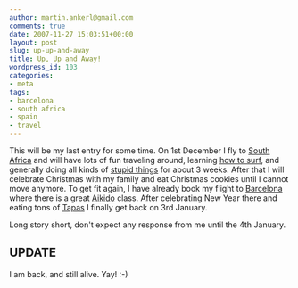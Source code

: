 ```yaml
---
author: martin.ankerl@gmail.com
comments: true
date: 2007-11-27 15:03:51+00:00
layout: post
slug: up-up-and-away
title: Up, Up and Away!
wordpress_id: 103
categories:
- meta
tags:
- barcelona
- south africa
- spain
- travel
---
```


This will be my last entry for some time. On 1st December I fly to [South Africa](http://www.southafrica.net/) and will have lots of fun traveling around, learning [how to surf](http://euroross.blogspot.com/Wipeout.jpg), and generally doing all kinds of [stupid things](https://www.youtube.com/watch?v=h1FivamFXms) for about 3 weeks. After that I will celebrate Christmas with my family and eat Christmas cookies until I cannot move anymore. To get fit again, I have already book my flight to [Barcelona](http://www.barcelona.com/) where there is a great [Aikido](http://aikidoschule.at/was-ist-aikido/) class. After celebrating New Year there and eating tons of [Tapas](http://www.wholefoodsmarket.com/recipes/kitchentips/tapas.html) I finally get back on 3rd January.

Long story short, don't expect any response from me until the 4th January.

## UPDATE
I am back, and still alive. Yay! :-)
